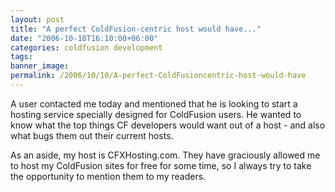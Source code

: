 ```yaml
---
layout: post
title: "A perfect ColdFusion-centric host would have..."
date: "2006-10-10T16:10:00+06:00"
categories: coldfusion development 
tags: 
banner_image: 
permalink: /2006/10/10/A-perfect-ColdFusioncentric-host-would-have
---
```


A user contacted me today and mentioned that he is looking to start a hosting service specially designed for ColdFusion users. He wanted to know what the top things CF developers would want out of a host - and also what bugs them out their current hosts. 

As an aside, my host is CFXHosting.com. They have graciously allowed me to host my ColdFusion sites for free for some time, so I always try to take the opportunity to mention them to my readers.